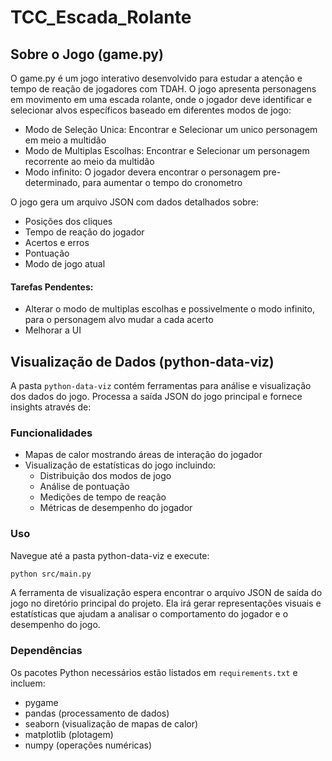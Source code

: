 # TCC_Escada_Rolante

## Sobre o Jogo (game.py)
O game.py é um jogo interativo desenvolvido para estudar a atenção e tempo de reação de jogadores com TDAH. O jogo apresenta personagens em movimento em uma escada rolante, onde o jogador deve identificar e selecionar alvos específicos baseado em diferentes modos de jogo:
- Modo de Seleção Unica: Encontrar e Selecionar um unico personagem em meio a multidão
- Modo de Multiplas Escolhas: Encontrar e Selecionar um personagem recorrente ao meio da multidão
- Modo infinito: O jogador devera encontrar o personagem pre-determinado, para aumentar o tempo do cronometro

O jogo gera um arquivo JSON com dados detalhados sobre:
- Posições dos cliques
- Tempo de reação do jogador
- Acertos e erros
- Pontuação
- Modo de jogo atual

#### Tarefas Pendentes:
- Alterar o modo de multiplas escolhas e possivelmente o modo infinito, para o personagem alvo mudar a cada acerto
- Melhorar a UI 

## Visualização de Dados (python-data-viz)

A pasta `python-data-viz` contém ferramentas para análise e visualização dos dados do jogo. Processa a saída JSON do jogo principal e fornece insights através de:

### Funcionalidades
- Mapas de calor mostrando áreas de interação do jogador
- Visualização de estatísticas do jogo incluindo:
  - Distribuição dos modos de jogo
  - Análise de pontuação
  - Medições de tempo de reação
  - Métricas de desempenho do jogador

### Uso
Navegue até a pasta python-data-viz e execute:
```bash
python src/main.py
```

A ferramenta de visualização espera encontrar o arquivo JSON de saída do jogo no diretório principal do projeto. Ela irá gerar representações visuais e estatísticas que ajudam a analisar o comportamento do jogador e o desempenho do jogo.

### Dependências
Os pacotes Python necessários estão listados em `requirements.txt` e incluem:
- pygame
- pandas (processamento de dados)
- seaborn (visualização de mapas de calor)
- matplotlib (plotagem)
- numpy (operações numéricas)